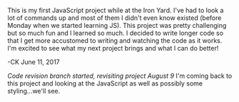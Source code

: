 This is my first JavaScript project while at the Iron Yard. I've had to look a lot of commands up and most of them I didn't even know existed (before Monday when we started learning JS). This project was pretty challenging but so much fun and I learned so much. I decided to write longer code so that I get more accustomed to writing and watching the code as it works. I'm excited to see what my next project brings and what I can do better!

-CK June 11, 2017

*Code revision branch started, revisiting project August 9*
I'm coming back to this project and looking at the JavaScript as well as possibly some styling...we'll see.
